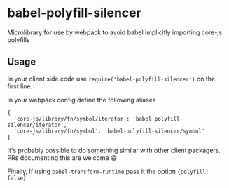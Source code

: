 # babel-polyfill-silencer
Microlibrary for use by webpack to avoid babel implicitly importing core-js polyfills

## Usage

In your client side code use `require('babel-polyfill-silencer')` on the first line.

In your webpack config define the following aliases

```
{
  'core-js/library/fn/symbol/iterator': 'babel-polyfill-silencer/iterator',
  'core-js/library/fn/symbol': 'babel-polyfill-silencer/symbol'
}
```

It's probably possible to do something similar with other client packagers. PRs documenting this are welcome :smile:

Finally, if using `babel-transform-runtime` pass it the option `{polyfill: false}`
